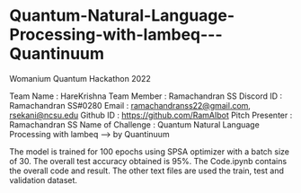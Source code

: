 # Quantum-Natural-Language-Processing-with-lambeq---Quantinuum
Womanium Quantum Hackathon 2022


Team Name : HareKrishna
Team Member : Ramachandran SS
Discord ID : Ramachandran SS#0280
Email : ramachandranss22@gmail.com, rsekani@ncsu.edu
Github ID : https://github.com/RamAIbot
Pitch Presenter : Ramachandran SS
Name of Challenge : Quantum Natural Language Processing with lambeq --> by Quantinuum



The model is trained for 100 epochs using SPSA optimizer with a batch size of 30. The overall test accuracy obtained is 95%. The Code.ipynb contains the overall code and result. The other text files are used the train, test and validation dataset.
